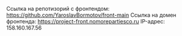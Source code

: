 Ссылка на репотизорий с фронтендом: https://github.com/YaroslavBormotov/front-main
Ссылка на домен фронтенда: https://project-front.nomorepartiesco.ru
IP-адрес: 158.160.167.56